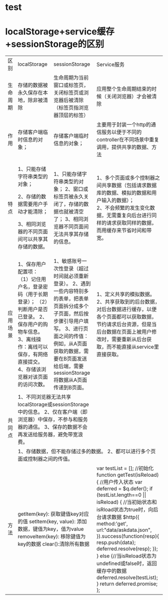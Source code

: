 # test
# localStorage+service缓存+sessionStorage的区别
<table>
   <tr>
      <td>区别</td>
      <td>localStorage</td>
      <td>sessionStorage</td>
      <td>Service服务</td>
   </tr>
   <tr>
      <td>生命周期</td>
      <td>存储的数据被永久保存在本地，除非被清除</td>
      <td>生命周期为当前窗口或标签页，关闭标签页或浏览器后被清除（标签页指浏览器顶层的标签）</td>
      <td>应用整个生命周期结束的时候（关闭浏览器）才会被清除</td>
   </tr>
   <tr>
      <td>作用</td> 
      <td>存储客户端临时信息的对象；</td>
      <td>存储客户端临时信息的对象；</td>
      <td>主要用于封装一个http的通信服务以便于不同的controller在不同场景中重复调用，提供共享的数据、方法</td>
   </tr>
   <tr>
      <td>特点</td>
      <td>
         <p>1、只能存储字符串类型的对象；</p>
         <p>2、存储的数据需要用户手动才能清除；</p>
         <p>3、相同浏览器的不同页面间可以共享其存储的数据。</p>
      </td>
      <td>
        1、只能存储字符串类型的对象；
        2、窗口或标签页被永久关闭了，存储的数据也就被清空了；
        3、相同浏览器不同页面间无法共享其存储的信息。
      </td>
      <td>
        1、多个页面或多个控制器之间共享数据（包括请求数据库的数据、模拟的数据和用户输入的数据）；<br>
        2、不会频繁的发生变化数据，无需重复向后台进行同样的请求获取同样的数据，而用缓存来节省时间和带宽。
      </td>
   </tr>
   <tr>
      <td>应用场景</td>
      <td>
        1、保存用户配置项：
        （1）记住用户名，登录密码（用于长期登录）；
        （2）判断用户是否已登录。
        2、保存用户的购物车信息。
        3、离线操作：离线可以保存，有网络直接提交。
        4、存储该浏览器对该页面的访问次数。
      </td>
      <td>
        1、敏感账号一次性登录（超过时间就必须重新登录）。
        2、遇到一些内容特别多的表单，把表单页面拆分成多个子页面，然后按步骤引导用户填写。
        3、进行页面之间的传值：例如，从A页面获取的数据，需要在B页面发送给后端，需要sessionStorage将数据从A页面传递到B页面。
      </td>
      <td>
        1、定义共享的模拟数据。
        2、共享获取到的后台数据，对后台数据进行缓存，以便各个页面都可以获取数据，节约请求后台资源，但是当后台数据在页面上被用户修改时，需要重新从后台获取，而不能直接从service里直接获取。
      </td>
   </tr>
   <tr>
      <td rowspan="2">共同点</td>
      <td colspan="2">
        1、不同浏览器无法共享localStorage或sessionStorage中的信息。
        2、仅在客户端（即浏览器）中保存，不参与和服务器的通信。
        3、保存的数据不会再发送给服务器，避免带宽浪费。
      </td>
      <td></td>
   </tr>
   <tr>
      <td colspan="3">
      1、存储数据，但不能存储过多的数据。
      2、都可以进行多个页面或控制器之间的传值。
      </td>
   </tr>
   <tr>
      <td>方法</td>
      <td colspan="2">
        getItem(key): 获取键值key对应的值
        setItem(key, value): 添加数据，键值为key，值为value
        removeItem(key): 移除键值为key的数据
        clear():清除所有数据
      </td>
      <td>
        var testList = [];   //初始化
        function getTest(isReload) { //用户传入状态
            var deferred = $q.defer();
            if (testList.length==0 || isReload) { //当初始状态和isRload状态为true时，向后台请求数据
                $http({
                    method:'get',
                    url:"data/askdata.json",
                }).success(function(resp){
                    resp.push(data);
                    deferred.resolve(resp);
                });
            } else {//当isReload状态为undefined或false时，返回缓存中的数据
                deferred.resolve(testList);
            }
                return deferred.promise;
        };
      </td>
   </tr>
   
</table>
